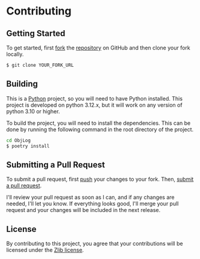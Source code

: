 # Contributing

## Getting Started
To get started, first [fork](https://help.github.com/articles/fork-a-repo/) the [repository](https://github.com/kokonico/ObjLog) on GitHub and then clone your fork locally.

```bash
$ git clone YOUR_FORK_URL
```

## Building
This is a [Python](https://www.python.org/) project, so you will need to have Python installed.
This project is developed on python 3.12.x, but it will work on any version of python 3.10 or higher.

To build the project, you will need to install the dependencies. This can be done by running the following command in the root directory of the project.

```bash
cd ObjLog
$ poetry install
```

## Submitting a Pull Request
To submit a pull request, first [push](https://help.github.com/articles/pushing-to-a-remote/) your changes to your fork. Then, [submit a pull request](https://help.github.com/articles/creating-a-pull-request/).

I'll review your pull request as soon as I can, and if any changes are needed, I'll let you know. If everything looks good, I'll merge your pull request and your changes will be included in the next release.

## License
By contributing to this project, you agree that your contributions will be licensed under the [Zlib license](LICENSE).
